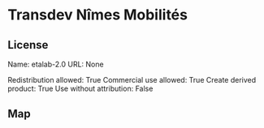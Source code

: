 # Transdev Nîmes Mobilités
    
## License

Name: etalab-2.0
URL: None

Redistribution allowed: True
Commercial use allowed: True
Create derived product: True
Use without attribution: False

## Map

<WorldMap topic="stefan/public-transport/Transdev_Nîmes_Mobilités/vehicle_positions/#" />

